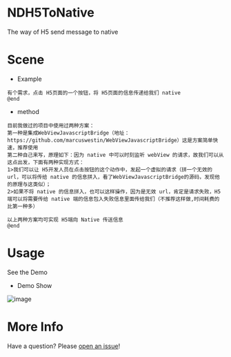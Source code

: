 # NDH5ToNative
The way of H5 send message to native

# Scene

* Example

```objc
有个需求，点击 H5页面的一个按钮，将 H5页面的信息传递给我们 native
@end
```
* method

```objc
目前我做过的项目中使用过两种方案：
第一种是集成WebViewJavascriptBridge（地址：https://github.com/marcuswestin/WebViewJavascriptBridge）这是方案简单快速，推荐使用
第二种自己来写，原理如下：因为 native 中可以时刻监听 webView 的请求，故我们可以从这点出发，下面有两种实现方式：
1>我们可以让 H5开发人员在点击按钮的这个动作中，发起一个虚拟的请求（拼一个无效的 url，可以将传给 native 的信息拼入，看了WebViewJavascriptBridge的源码，发现他的原理与这类似）；
2>如果不将 native 的信息拼入，也可以这样操作，因为是无效 url，肯定是请求失败，H5端可以将需要传给 native 端的信息包入失败信息里面传给我们（不推荐这样做,时间耗费的比第一种多）

以上两种方案均可实现 H5端向 Native 传送信息
@end
```

# Usage
See the Demo

* Demo Show

![image](https://github.com/indexjincieryi/NDH5ToNative/blob/master/NDH5ToNative/NDH5ToNative.gif)

# More Info

Have a question? Please [open an issue](https://github.com/indexjincieryi/NDH5ToNative/issues)!